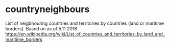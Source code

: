 # countryneighbours



List of neigbhouring countries and territories by countries (land or maritime borders). Based on as of 5.11.2018
https://en.wikipedia.org/wiki/List_of_countries_and_territories_by_land_and_maritime_borders
